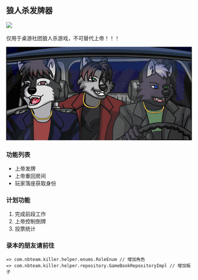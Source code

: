 ## 狼人杀发牌器

<a target="_blank" href="https://www.oracle.com/java/technologies/javase/javase-jdk8-downloads.html">
    <img src="https://img.shields.io/badge/JDK-8+-green.svg" />
</a>

仅用于桌游社团狼人杀游戏，不可替代上帝！！！

![](.readme_images/c2fd6.gif)

### 功能列表

* 上帝发牌
* 上帝重回房间
* 玩家落座获取身份

### 计划功能

1. 完成前段工作
2. 上帝控制倒牌
3. 投票统计

### 录本的朋友请前往

```
=> com.nbteam.killer.helper.enums.RoleEnum // 增加角色
=> com.nbteam.killer.helper.repository.GameBookRepositoryImpl // 增加板子
```




